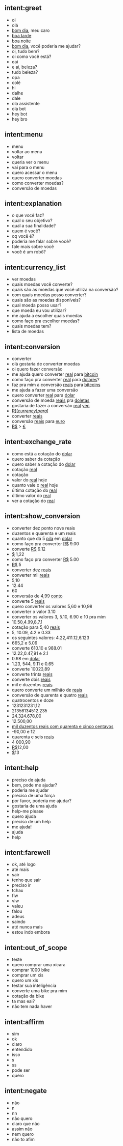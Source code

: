 ## intent:greet
- oi
- olá
- [bom dia](salutation:morning), meu caro
- [boa tarde](salutation:afternoon)
- [boa noite](salutation:night)
- [bom dia](salutation), você poderia me ajudar?
- oi, tudo bem?
- oi como você está?
- eai
- e aí, beleza?
- tudo beleza?
- opa
- colé
- hi
- dalhe
- dale
- ola assistente
- ola bot
- hey bot
- hey bro

## intent:menu
- menu
- voltar ao menu
- voltar
- queria ver o menu
- vai para o menu
- quero acessar o menu
- quero converter moedas
- como converter moedas?
- conversão de moedas

## intent:explanation
- o que você faz?
- qual o seu objetivo?
- qual a sua finalidade?
- quem é você?
- oq você é?
- poderia me falar sobre você?
- fale mais sobre você
- você é um robô?

## intent:currency_list
- ver moedas
- quais moedas você converte?
- quais são as moedas que você utiliza na conversão?
- com quais moedas posso converter?
- quais são as moedas disponíveis?
- qual moeda posso usar?
- que moeda eu vou utilizar?
- me ajuda a escolher quais moedas
- como faço pra escolher moedas?
- quais moedas tem?
- lista de moedas

## intent:conversion
- converter
- olá gostaria de converter moedas
- oi quero fazer conversão
- me ajuda quero converter [real](currency) para [bitcoin](currency)
- como faço pra converter [real](currency) para [dolares](currency)?
- faz pra mim a conversão [reais](currency) para [bitcoins](currency)
- me ajuda a fazer uma conversão
- quero converter [real](currency) para [dolar](currency)
- conversão de moeda [reais](currency) pra [doletas](currency)
- gostaria de fazer a conversão [real](currency) [yen](currency)
- [R$](currency) para [$](currency)
- converter [reais](currency)
- conversão [reais](currency) para [euro](currency)
- [R$](currency) > [€](currency)

## intent:exchange_rate
- como está a cotação do [dolar](currency)
- quero saber da cotação
- quero saber a cotação do [dolar](currency)
- cotação [real](currency)
- cotação
- valor do [real](currency) hoje
- quanto vale o [real](currency) hoje
- última cotação do [real](currency)
- último valor do [real](currency)
- ver a cotação do [real](currency)

## intent:show_conversion
- converter dez ponto nove reais
- duzentos e quarenta e um reais
- quanto que dá 5 [pila](currency) em [dolar](currency)
- como faço pra converter [R$](currency) 9.00
- converte [R$](currency) 9.12
- [$](currency) 1,22
- como faço pra converter [R$](currency) 5.00
- [R$](currency) 5
- converter dez [reais](currency)
- converter mil [reais](currency)
- 5,10
- 12.44
- 60
- conversão de 4,99 [conto](currency)
- converte 5 [reais](currency)
- quero converter os valores 5,60 e 10,98
- converter  o valor 3.10
- converter os valores 3, 5.10, 6.90 e 10 pra mim
- 10.50,4.99,8,7.1
- cotação para 5,40 [reais](currency)
- 5, 10.09, 4.2 e 0.33
- os seguintes valores: 4.22,411.12,6.123
- 665,2 e 5.09
- converte 610.10 e 988.01
- 12.22,0.47,91 e 2.1
- 0.98 em [dolar](currency)
- 1.23, 544, 9.11 e 0.65
- converte 10023,89
- converte trinta [reais](currency)
- converte dois [reais](currency)
- mil e duzentos [reais](currency) 
- quero converte um milhão de [reais](currency)
- conversão de quarenta e quatro [reais](currency)
- quatrocentos e doze
- 1231231231,12
- 21356134512.235
- 24.324.678,00
- 12.500,00
- [mil duzentos reais com quarenta e cinco centavos](amount-of-money:1200.45)
- -90,00 e 12
- quarenta e seis [reais](currency)
- 4 000,90
- [R$](currency)12,00
- [$](currency)13

## intent:help
- preciso de ajuda
- bem, pode me ajudar?
- poderia me ajudar
- preciso de uma força
- por favor, poderia me ajudar?
- gostaria de uma ajuda
- help-me please
- quero ajuda
- preciso de um help
- me ajuda!
- ajuda
- help

## intent:farewell
- ok, até logo
- até mais
- sair
- tenho que sair
- preciso ir
- tchau
- flw
- vlw
- valeu
- falou
- adeus
- saindo
- até nunca mais
- estou indo embora

## intent:out_of_scope
- teste
- quero comprar uma xícara
- comprar 1000 bike
- comprar um xis
- quero um xis
- testar sua inteligência
- converte uma bike pra mim
- cotação da bike
- ta mas eai?
- não tem nada haver

## intent:affirm
- sim
- ok
- claro
- entendido
- isso
- s
- ss
- pode ser
- quero

## intent:negate
- não
- n
- nn
- não quero
- claro que não
- assim não
- nem quero
- não to afim